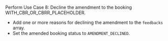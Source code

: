 Perform Use Case 8: Decline the amendment to the booking WITH_CBR_OR_CBRR_PLACEHOLDER.
* Add one or more reasons for declining the amendment to the `feedbacks` array.
* Set the amended booking status to `AMENDMENT_DECLINED`.
